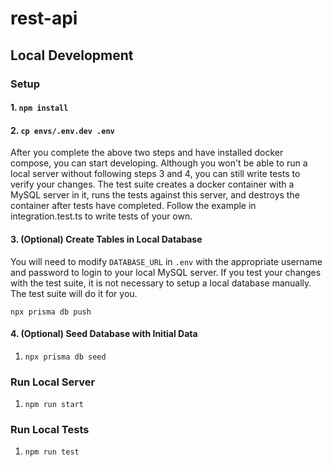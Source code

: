 # rest-api

##  Local Development

### Setup

#### 1. ``npm install``

#### 2. ``cp envs/.env.dev .env``

After you complete the above two steps and have installed docker compose, you can start developing. Although you won't be
able to run a local server without following steps 3 and 4, you can still write tests to verify your changes. The test suite
creates a docker container with a MySQL server in it, runs the tests against this server, and destroys the container after tests have completed. Follow the example in integration.test.ts to write tests of your own.

#### 3. (Optional) Create Tables in Local Database
You will need to modify ``DATABASE_URL`` in ``.env`` with the appropriate username and password to login to your local MySQL server.
If you test your changes with the test suite, it is not necessary to setup a local database manually. The test suite will do it
for you. 

``npx prisma db push``

#### 4. (Optional) Seed Database with Initial Data
1. ``npx prisma db seed``

### Run Local Server
1. ``npm run start``

### Run Local Tests
1. ``npm run test``
